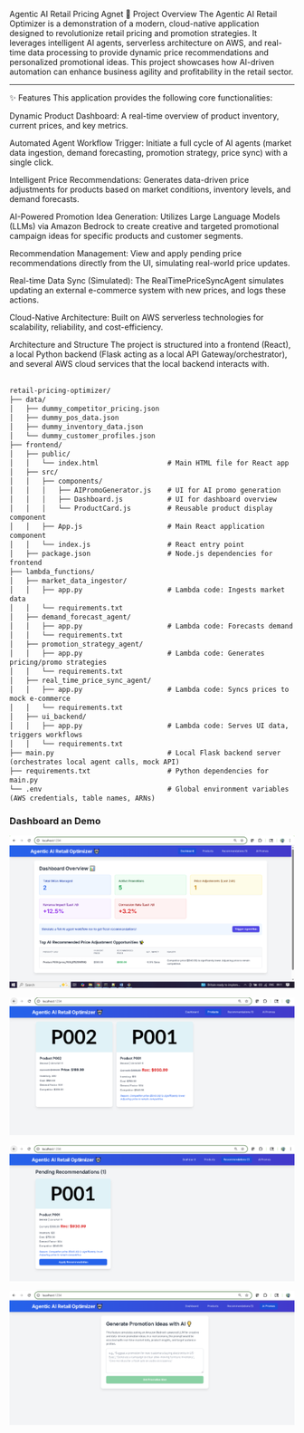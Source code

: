 Agentic AI Retail Pricing Agnet
🚀 Project Overview
The Agentic AI Retail Optimizer is a demonstration of a modern, cloud-native application designed to revolutionize retail pricing and promotion strategies. It leverages intelligent AI agents, serverless architecture on AWS, and real-time data processing to provide dynamic price recommendations and personalized promotional ideas. This project showcases how AI-driven automation can enhance business agility and profitability in the retail sector.

---

✨ Features
This application provides the following core functionalities:

Dynamic Product Dashboard: A real-time overview of product inventory, current prices, and key metrics.

Automated Agent Workflow Trigger: Initiate a full cycle of AI agents (market data ingestion, demand forecasting, promotion strategy, price sync) with a single click.

Intelligent Price Recommendations: Generates data-driven price adjustments for products based on market conditions, inventory levels, and demand forecasts.

AI-Powered Promotion Idea Generation: Utilizes Large Language Models (LLMs) via Amazon Bedrock to create creative and targeted promotional campaign ideas for specific products and customer segments.

Recommendation Management: View and apply pending price recommendations directly from the UI, simulating real-world price updates.

Real-time Data Sync (Simulated): The RealTimePriceSyncAgent simulates updating an external e-commerce system with new prices, and logs these actions.

Cloud-Native Architecture: Built on AWS serverless technologies for scalability, reliability, and cost-efficiency.


Architecture and Structure
The project is structured into a frontend (React), a local Python backend (Flask acting as a local API Gateway/orchestrator), and several AWS cloud services that the local backend interacts with.

``````

retail-pricing-optimizer/
├── data/
│   ├── dummy_competitor_pricing.json
│   ├── dummy_pos_data.json
│   ├── dummy_inventory_data.json
│   └── dummy_customer_profiles.json 
├── frontend/
│   ├── public/
│   │   └── index.html                 # Main HTML file for React app
│   ├── src/
│   │   ├── components/
│   │   │   ├── AIPromoGenerator.js    # UI for AI promo generation
│   │   │   ├── Dashboard.js           # UI for dashboard overview
│   │   │   └── ProductCard.js         # Reusable product display component
│   │   ├── App.js                     # Main React application component
│   │   └── index.js                   # React entry point
│   ├── package.json                   # Node.js dependencies for frontend
├── lambda_functions/
│   ├── market_data_ingestor/
│   │   ├── app.py                     # Lambda code: Ingests market data
│   │   └── requirements.txt
│   ├── demand_forecast_agent/
│   │   ├── app.py                     # Lambda code: Forecasts demand
│   │   └── requirements.txt
│   ├── promotion_strategy_agent/
│   │   ├── app.py                     # Lambda code: Generates pricing/promo strategies
│   │   └── requirements.txt
│   ├── real_time_price_sync_agent/
│   │   ├── app.py                     # Lambda code: Syncs prices to mock e-commerce
│   │   └── requirements.txt
│   ├── ui_backend/
│   │   ├── app.py                     # Lambda code: Serves UI data, triggers workflows
│   │   └── requirements.txt
├── main.py                            # Local Flask backend server (orchestrates local agent calls, mock API)
├── requirements.txt                   # Python dependencies for main.py
└── .env                               # Global environment variables (AWS credentials, table names, ARNs)
``````

### Dashboard an Demo
![Agentic AI Retail Pricing Agnet Dashboard](https://github.com/samhaldia/retail-pricing-agent-ai/blob/main/Retail-AI.PNG "Agentic AI Retail Pricing Agnet")

![Agentic AI Retail Pricing Agnet Products Listing](https://github.com/samhaldia/retail-pricing-agent-ai/blob/main/Retail-AI-Products.PNG "Agentic AI Retail Pricing Agnet Products Listing")

![Agentic AI Retail Pricing Agnet Recommendations](https://github.com/samhaldia/retail-pricing-agent-ai/blob/main/Retail-AI-Products-Recommend.PNG "Agentic AI Retail Pricing Agnet Recommendations")

![Agentic AI Retail Pricing Agnet Idea Generation](https://github.com/samhaldia/retail-pricing-agent-ai/blob/main/Retail-AI-Products-Ideas.PNG "Agentic AI Retail Pricing Agnet Idea Generation")